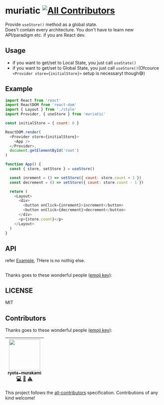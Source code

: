 # muriatic [![All Contributors](https://img.shields.io/badge/all_contributors-1-orange.svg?style=flat-square)](#contributors)
Provide `useStore()` method as a global state.  
Does't contain every architecture.
You don't have to learn new API/paradigm etc. if you are React dev.

## Usage
- if you want to get/set to Local State, you just call `useState()`
- if you want to get/set to Global State, you just call `useStore()`(Ofcource `<Provider store={initialStore}>` setup is necessaryt though😅)

## Example

```js
import React from 'react'
import ReactDOM from 'react-dom'
import { Layout } from './style'
import Provider, { useStore } from 'muriatic'

const initialStore = { count: 0 }

ReactDOM.render(
  <Provider store={initialStore}>
    <App />
  </Provider>,
  document.getElementById('root')
)

function App() {
  const { store, setStore } = useStore()

  const inrement = () => setStore({ count: store.count + 1 })
  const decrement = () => setStore({ count: store.count - 1 })

  return (
    <Layout>
      <div>
        <button onClick={inrement}>increment</button>
        <button onClick={decrement}>decrement</button>
      </div>
      <p>{store.count}</p>
    </Layout>
  )
}
```

## API
refer [Example](https://github.com/ryota-murakami/muriatic/edit/master/Example), THere is no nothig else.

## 
Thanks goes to these wonderful people ([emoji key](https://github.com/kentcdodds/all-contributors#emoji-key)):


## LICENSE
MIT

## Contributors

Thanks goes to these wonderful people ([emoji key](https://github.com/kentcdodds/all-contributors#emoji-key)):

<!-- ALL-CONTRIBUTORS-LIST:START - Do not remove or modify this section -->
<!-- prettier-ignore -->
| [<img src="https://avatars1.githubusercontent.com/u/5501268?s=400&u=7bf6b1580b95930980af2588ef0057f3e9ec1ff8&v=4" width="100px;"/><br /><sub><b>ryota-murakami</b></sub>](http://ryota-murakami.github.io/)<br />[💻](https://github.com/ryota-murakami/muriatic/ryota-murakami/muriatic/commits?author=ryota-murakami "Code") [📖](https://github.com/ryota-murakami/muriatic/ryota-murakami/muriatic/commits?author=ryota-murakami "Documentation") [⚠️](https://github.com/ryota-murakami/muriatic/ryota-murakami/muriatic/commits?author=ryota-murakami "Tests") |
| :---: |
<!-- ALL-CONTRIBUTORS-LIST:END -->

This project follows the [all-contributors](https://github.com/kentcdodds/all-contributors) specification. Contributions of any kind welcome!
